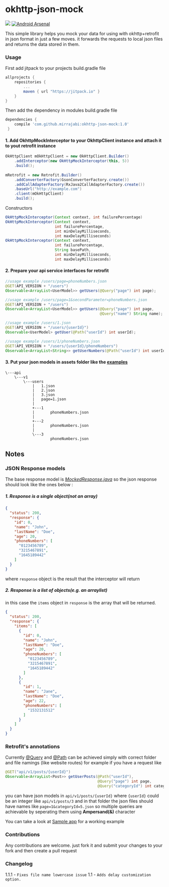 # okhttp-json-mock
[![](https://jitpack.io/v/mirrajabi/okhttp-json-mock.svg?style=flat-square)](https://jitpack.io/#mirrajabi/okhttp-json-mock)
[![Android Arsenal](https://img.shields.io/badge/Android%20Arsenal-Okhttp%20Json%20Mock-brightgreen.svg?style=flat)](https://android-arsenal.com/details/1/5239)

This simple library helps you mock your data for using with okhttp+retrofit in json format in just a few moves.
it forwards the requests to local json files and returns the data stored in them.
### Usage
First add jitpack to your projects build.gradle file
```groovy
allprojects {
   	repositories {
   		...
   		maven { url "https://jitpack.io" }
   	}
}
```
Then add the dependency in modules build.gradle file
```groovy
dependencies {
    compile 'com.github.mirrajabi:okhttp-json-mock:1.0'
 }
```

#### 1. Add OkhttpMockInterceptor to your OkhttpClient instance and attach it to yout retrofit instance
```java
OkHttpClient mOkHttpClient = new OkHttpClient.Builder()
    .addInterceptor(new OkHttpMockInterceptor(this, 5))
    .build();
    
mRetrofit = new Retrofit.Builder()
    .addConverterFactory(GsonConverterFactory.create())
    .addCallAdapterFactory(RxJava2CallAdapterFactory.create())
    .baseUrl("http://example.com")
    .client(mOkHttpClient)
    .build();
```
Constructors
```java
OkHttpMockInterceptor(Context context, int failurePercentage)
OkHttpMockInterceptor(Context context,
                      int failurePercentage,
                      int minDelayMilliseconds,
                      int maxDelayMilliseconds)
OkHttpMockInterceptor(Context context,
                      int failurePercentage,
                      String basePath,
                      int minDelayMilliseconds,
                      int maxDelayMilliseconds)
```
#### 2. Prepare your api service interfaces for retrofit []()
```java
//usage example /users/page=phoneNumbers.json
@GET(API_VERSION + "/users")
Observable<ArrayList<UserModel>> getUsers(@Query("page") int page);

//usage example /users/page=1&secondParameter=phoneNumbers.json
@GET(API_VERSION + "/users")
Observable<ArrayList<UserModel>> getUsers(@Query("page") int page,
                                          @Query("name") String name);

//usage example /users/1.json
@GET(API_VERSION + "/users/{userId}")
Observable<UserModel> getUser(@Path("userId") int userId);

//usage example /users/1/phoneNumbers.json
@GET(API_VERSION + "/users/{userId}/phoneNumbers")
Observable<ArrayList<String>> getUserNumbers(@Path("userId") int userId);
```
#### 3. Put your json models in assets folder like the [examples](https://github.com/mirrajabi/okhttp-json-mock/tree/master/app/src/main/assets)
```
\---api
    \---v1
        \---users
            |   1.json
            |   2.json
            |   3.json
            |   page=1.json
            |
            +---1
            |       phoneNumbers.json
            |
            +---2
            |       phoneNumbers.json
            |
            \---3
                    phoneNumbers.json
```
## Notes
### JSON Response models
The base response model is [_MockedResponse.java_](https://github.com/mirrajabi/okhttp-json-mock/blob/master/okhttpjsonmock/src/main/java/ir/mirrajabi/okhttpjsonmock/models/MockedResponse.java)
so the json response should look like the ones below :
##### 1. Response is a single object(not an array)
```json
{
  "status": 200,
  "response": {
    "id": 0,
    "name": "John",
    "lastName": "Doe",
    "age": 20,
    "phoneNumbers": [
      "0123456789",
      "3215467891",
      "1645189442"
    ]
  }
}
```
where `response` object is the result that the interceptor will return

##### 2. Response is a list of objects(e.g. an arraylist)
in this case the `items` object in `response` is the array that will be returned.
```json
{
  "status": 200,
  "response": {
    "items": [
      {
        "id": 0,
        "name": "John",
        "lastName": "Doe",
        "age": 20,
        "phoneNumbers": [
          "0123456789",
          "3215467891",
          "1645189442"
        ]
      },
      {
        "id": 1,
        "name": "Jane",
        "lastName": "Doe",
        "age": 22,
        "phoneNumbers": [
          "1532131512"
        ]
      }
    ]
  }
}
```
### Retrofit's annotations
Currently [@Query](https://square.github.io/retrofit/2.x/retrofit/retrofit2/http/Query.html) and [@Path](https://square.github.io/retrofit/2.x/retrofit/retrofit2/http/Path.html) can be achieved simply with correct folder and file namings (like website routes)
for example if you have a request like
```java
@GET("api/v1/posts/{userId}")
Observable<ArrayList<Post>> getUserPosts(@Path("userId"),
                                         @Query("page") int page,
                                         @Query("categoryId") int categoryId);
```
you can have json models in `api/v1/posts/{userId}` where `{userId}` could be an integer like `api/v1/posts/3`
and in that folder the json files should have names like `page=1&categoryId=5.json`
so multiple queries are achievable by seperating them using **Ampersand(&)** character 

You can take a look at [Sample app](https://github.com/mirrajabi/okhttp-json-mock/tree/master/app) for a working example

### Contributions

Any contributions are welcome. 
just fork it and submit your changes to your fork and then create a pull request

### Changelog

1.1.1 - `Fixes file name lowercase issue`
1.1 - `Adds delay customization option.`
